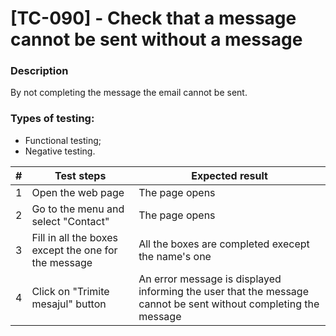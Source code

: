# **[TC-090] - Check that a message cannot be sent without a message**

### **Description**

By not completing the message the email cannot be sent.

### **Types of testing:**

- Functional testing;
- Negative testing.

| #   | **Test steps**                                       | **Expected result**                                                                                             |
| --- | ---------------------------------------------------- | --------------------------------------------------------------------------------------------------------------- |
| 1   | Open the web page                                    | The page opens                                                                                                  |
| 2   | Go to the menu and select "Contact"                  | The page opens                                                                                                  |
| 3   | Fill in all the boxes except the one for the message | All the boxes are completed execept the name's one                                                              |
| 4   | Click on "Trimite mesajul" button                    | An error message is displayed informing the user that the message cannot be sent without completing the message |

